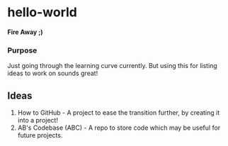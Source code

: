 # hello-world
**Fire Away ;)**

### Purpose
Just going through the learning curve currently.
But using this for listing ideas to work on sounds great!

## Ideas
1. How to GitHub - A project to ease the transition further, by creating it into a project!
2. AB's Codebase (ABC) - A repo to store code which may be useful for future projects.
